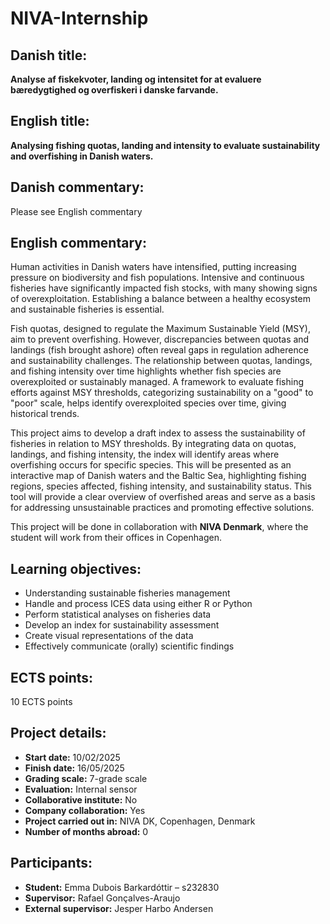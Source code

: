 # NIVA-Internship

## Danish title:
**Analyse af fiskekvoter, landing og intensitet for at evaluere bæredygtighed og overfiskeri i danske farvande.**

## English title:
**Analysing fishing quotas, landing and intensity to evaluate sustainability and overfishing in Danish waters.**

## Danish commentary:
Please see English commentary

## English commentary:
Human activities in Danish waters have intensified, putting increasing pressure on biodiversity and fish populations. Intensive and continuous fisheries have significantly impacted fish stocks, with many showing signs of overexploitation. Establishing a balance between a healthy ecosystem and sustainable fisheries is essential.

Fish quotas, designed to regulate the Maximum Sustainable Yield (MSY), aim to prevent overfishing. However, discrepancies between quotas and landings (fish brought ashore) often reveal gaps in regulation adherence and sustainability challenges. The relationship between quotas, landings, and fishing intensity over time highlights whether fish species are overexploited or sustainably managed. A framework to evaluate fishing efforts against MSY thresholds, categorizing sustainability on a "good" to "poor" scale, helps identify overexploited species over time, giving historical trends.

This project aims to develop a draft index to assess the sustainability of fisheries in relation to MSY thresholds. By integrating data on quotas, landings, and fishing intensity, the index will identify areas where overfishing occurs for specific species. This will be presented as an interactive map of Danish waters and the Baltic Sea, highlighting fishing regions, species affected, fishing intensity, and sustainability status. This tool will provide a clear overview of overfished areas and serve as a basis for addressing unsustainable practices and promoting effective solutions.

This project will be done in collaboration with **NIVA Denmark**, where the student will work from their offices in Copenhagen.

## Learning objectives:
- Understanding sustainable fisheries management
- Handle and process ICES data using either R or Python
- Perform statistical analyses on fisheries data
- Develop an index for sustainability assessment
- Create visual representations of the data
- Effectively communicate (orally) scientific findings

## ECTS points:
10 ECTS points

## Project details:
- **Start date:** 10/02/2025
- **Finish date:** 16/05/2025
- **Grading scale:** 7-grade scale
- **Evaluation:** Internal sensor
- **Collaborative institute:** No
- **Company collaboration:** Yes
- **Project carried out in:** NIVA DK, Copenhagen, Denmark
- **Number of months abroad:** 0

## Participants:
- **Student:** Emma Dubois Barkardóttir – s232830
- **Supervisor:** Rafael Gonçalves-Araujo
- **External supervisor:** Jesper Harbo Andersen
